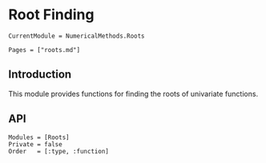 # Root Finding

```@meta
CurrentModule = NumericalMethods.Roots
```

```@contents
Pages = ["roots.md"]
```

## Introduction

This module provides functions for finding the roots of univariate functions.

## API

```@autodocs
Modules = [Roots]
Private = false
Order   = [:type, :function]
```
